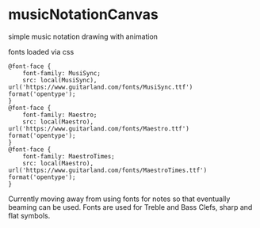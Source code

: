 # musicNotationCanvas
simple music notation drawing with animation

fonts loaded via css

    @font-face {
        font-family: MusiSync;
        src: local(MusiSync), url('https://www.guitarland.com/fonts/MusiSync.ttf') format('opentype');
    }
    @font-face {
        font-family: Maestro;
        src: local(Maestro), url('https://www.guitarland.com/fonts/Maestro.ttf') format('opentype');
    }
    @font-face {
        font-family: MaestroTimes;
        src: local(Maestro), url('https://www.guitarland.com/fonts/MaestroTimes.ttf') format('opentype');
    }

Currently moving away from using fonts for notes so that eventually beaming can be used.  Fonts are used for Treble and Bass Clefs, sharp and flat symbols.